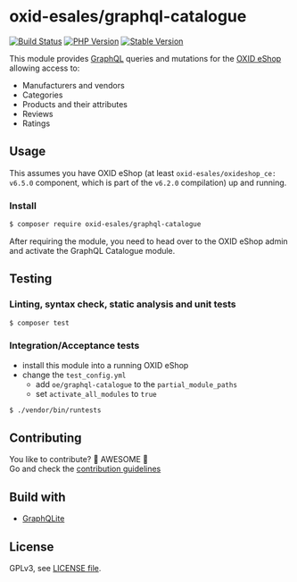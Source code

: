 # oxid-esales/graphql-catalogue

[![Build Status](https://img.shields.io/travis/com/OXID-eSales/graphql-catalogue-module/master.svg?style=for-the-badge&logo=travis)](https://travis-ci.com/OXID-eSales/graphql-catalogue-module) [![PHP Version](https://img.shields.io/packagist/php-v/oxid-esales/graphql-catalogue.svg?style=for-the-badge)](https://github.com/oxid-esales/graphql-catalogue-module) [![Stable Version](https://img.shields.io/packagist/v/oxid-esales/graphql-catalogue.svg?style=for-the-badge&label=latest)](https://packagist.org/packages/oxid-esales/graphql-catalogue)

This module provides [GraphQL](https://www.graphql.org) queries and mutations for the [OXID eShop](https://www.oxid-esales.com/) allowing access to:
- Manufacturers and vendors
- Categories
- Products and their attributes
- Reviews
- Ratings

## Usage

This assumes you have OXID eShop (at least `oxid-esales/oxideshop_ce: v6.5.0` component, which is part of the `v6.2.0` compilation) up and running.

### Install

```bash
$ composer require oxid-esales/graphql-catalogue
```

After requiring the module, you need to head over to the OXID eShop admin and activate the GraphQL Catalogue module.

## Testing

### Linting, syntax check, static analysis and unit tests

```bash
$ composer test
```

### Integration/Acceptance tests

- install this module into a running OXID eShop
- change the `test_config.yml`
  - add `oe/graphql-catalogue` to the `partial_module_paths`
  - set `activate_all_modules` to `true`

```bash
$ ./vendor/bin/runtests
```

## Contributing

You like to contribute? 🙌 AWESOME 🙌\
Go and check the [contribution guidelines](CONTRIBUTING.md)

## Build with

- [GraphQLite](https://graphqlite.thecodingmachine.io/)

## License

GPLv3, see [LICENSE file](LICENSE).
